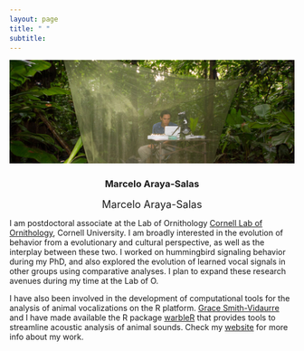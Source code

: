 ```yaml
---
layout: page
title: " " 
subtitle: 
---
```

![me](/img/me.png)

### <center> Marcelo Araya-Salas </center>
<font size="4"><center>Marcelo Araya-Salas</center></font>

I am postdoctoral associate at the Lab of Ornithology [Cornell Lab of Ornithology](http://www.birds.cornell.edu/Page.aspx?pid=1478), Cornell University. I am broadly interested in the evolution of behavior from a evolutionary and cultural perspective, as well as the interplay between these two. I worked on hummingbird signaling behavior during my PhD, and also explored the evolution of learned vocal signals in other groups using comparative analyses. I plan to expand these research avenues during my time at the Lab of O. 

I have also been involved in the development of computational tools for the analysis of animal vocalizations on the R platform. [Grace Smith-Vidaurre](http://gsmithvi.github.io/) and I have made available the R package [warbleR](https://cran.r-project.org/package=warbleR) that provides tools to streamline acoustic analysis of animal sounds. Check my [website](http://marceloarayasalas.weebly.com/) for more info about my work.

